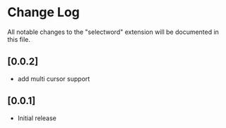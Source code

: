 # Change Log

All notable changes to the "selectword" extension will be documented in this file.

## [0.0.2]

- add multi cursor support

## [0.0.1]

- Initial release
